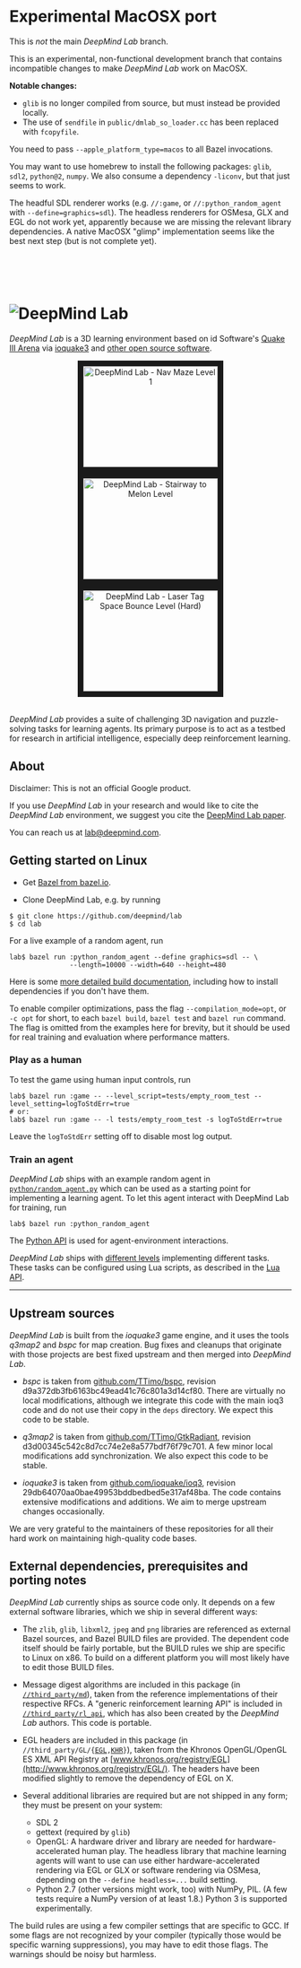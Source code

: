 # Experimental MacOSX port

This is _not_ the main _DeepMind Lab_ branch.

This is an experimental, non-functional development branch that contains
incompatible changes to make _DeepMind Lab_ work on MacOSX.

**Notable changes:**

* `glib` is no longer compiled from source, but must instead be
  provided locally.
* The use of `sendfile` in `public/dmlab_so_loader.cc` has been replaced with
  `fcopyfile`.

You need to pass `--apple_platform_type=macos` to all Bazel invocations.

You may want to use homebrew to install the following packages:
`glib`, `sdl2`, `python@2`, `numpy`. We also consume a dependency `-liconv`,
but that just seems to work.

The headful SDL renderer works (e.g. `//:game`, or `//:python_random_agent`
with `--define=graphics=sdl`). The headless renderers for OSMesa, GLX and EGL
do not work yet, apparently because we are missing the relevant library
dependencies. A native MacOSX "glimp" implementation seems like the best next
step (but is not complete yet).

<br><br><br>

# <img src="/docs/template/logo.png" alt="DeepMind Lab">

*DeepMind Lab* is a 3D learning environment based on id Software's
[Quake III Arena](https://github.com/id-Software/Quake-III-Arena) via
[ioquake3](https://github.com/ioquake/ioq3) and
[other open source software](#upstream-sources).

<div align="center">
  <a href="https://www.youtube.com/watch?v=M40rN7afngY" target="_blank">
    <img src="http://img.youtube.com/vi/M40rN7afngY/0.jpg"
         alt="DeepMind Lab - Nav Maze Level 1"
         width="240" height="180" border="10" />
  </a>
  <a href="https://www.youtube.com/watch?v=gC_e8AHzvOw" target="_blank">
    <img src="http://img.youtube.com/vi/gC_e8AHzvOw/0.jpg"
         alt="DeepMind Lab - Stairway to Melon Level"
         width="240" height="180" border="10" />
  </a>
  <a href="https://www.youtube.com/watch?v=7syZ42HWhHE" target="_blank">
    <img src="http://img.youtube.com/vi/7syZ42HWhHE/0.jpg"
         alt="DeepMind Lab - Laser Tag Space Bounce Level (Hard)"
         width="240" height="180" border="10" />
  </a>
  <br /><br />
</div>

*DeepMind Lab* provides a suite of challenging 3D navigation and puzzle-solving
tasks for learning agents. Its primary purpose is to act as a testbed for
research in artificial intelligence, especially deep reinforcement learning.

## About

Disclaimer: This is not an official Google product.

If you use *DeepMind Lab* in your research and would like to cite
the *DeepMind Lab* environment, we suggest you cite
the [DeepMind Lab paper](https://arxiv.org/abs/1612.03801).

You can reach us at [lab@deepmind.com](mailto:lab@deepmind.com).

## Getting started on Linux

* Get [Bazel from bazel.io](https://docs.bazel.build/versions/master/install.html).

* Clone DeepMind Lab, e.g. by running

```shell
$ git clone https://github.com/deepmind/lab
$ cd lab
```

For a live example of a random agent, run

```shell
lab$ bazel run :python_random_agent --define graphics=sdl -- \
               --length=10000 --width=640 --height=480
```

Here is some [more detailed build documentation](/docs/users/build.md),
including how to install dependencies if you don't have them.

To enable compiler optimizations, pass the flag `--compilation_mode=opt`, or
`-c opt` for short, to each `bazel build`, `bazel test` and `bazel run` command.
The flag is omitted from the examples here for brevity, but it should be used
for real training and evaluation where performance matters.

### Play as a human

To test the game using human input controls, run

```shell
lab$ bazel run :game -- --level_script=tests/empty_room_test --level_setting=logToStdErr=true
# or:
lab$ bazel run :game -- -l tests/empty_room_test -s logToStdErr=true
```

Leave the `logToStdErr` setting off to disable most log output.

### Train an agent

*DeepMind Lab* ships with an example random agent in
[`python/random_agent.py`](python/random_agent.py)
which can be used as a starting point for implementing a learning agent. To let
this agent interact with DeepMind Lab for training, run

```shell
lab$ bazel run :python_random_agent
```

The [Python API](/docs/users/python_api.md)
is used for agent-environment interactions.

*DeepMind Lab* ships with [different
levels](/docs/levels.md) implementing different
tasks. These tasks can be configured using Lua scripts, as described in the [Lua
API](/docs/developers/reference/lua_api.md).

-----------------

## Upstream sources

*DeepMind Lab* is built from the *ioquake3* game engine, and it uses the tools
*q3map2* and *bspc* for map creation. Bug fixes and cleanups that originate
with those projects are best fixed upstream and then merged into *DeepMind Lab*.

* *bspc* is taken from [github.com/TTimo/bspc](https://github.com/TTimo/bspc),
  revision d9a372db3fb6163bc49ead41c76c801a3d14cf80. There are virtually no
  local modifications, although we integrate this code with the main ioq3 code
  and do not use their copy in the `deps` directory. We expect this code to be
  stable.

* *q3map2* is taken from
  [github.com/TTimo/GtkRadiant](https://github.com/TTimo/GtkRadiant),
  revision d3d00345c542c8d7cc74e2e8a577bdf76f79c701. A few minor local
  modifications add synchronization. We also expect this code to be stable.

* *ioquake3* is taken from
  [github.com/ioquake/ioq3](https://github.com/ioquake/ioq3),
  revision 29db64070aa0bae49953bddbedbed5e317af48ba. The code contains extensive
  modifications and additions. We aim to merge upstream changes occasionally.

We are very grateful to the maintainers of these repositories for all their hard
work on maintaining high-quality code bases.

## External dependencies, prerequisites and porting notes

*DeepMind Lab* currently ships as source code only. It depends on a few external
software libraries, which we ship in several different ways:

 * The `zlib`, `glib`, `libxml2`, `jpeg` and `png` libraries are referenced as
   external Bazel sources, and Bazel BUILD files are provided. The dependent
   code itself should be fairly portable, but the BUILD rules we ship are
   specific to Linux on x86. To build on a different platform you will most
   likely have to edit those BUILD files.

 * Message digest algorithms are included in this package (in
   [`//third_party/md`](third_party/md)), taken from the reference
   implementations of their respective RFCs. A "generic reinforcement learning
   API" is included in [`//third_party/rl_api`](third_party/rl_api), which has
   also been created by the *DeepMind Lab* authors. This code is portable.

 * EGL headers are included in this package (in
   `//third_party/GL/{`[`EGL`](third_party/GL/EGL)`,`[`KHR`](third_party/GL/KHR)`}`),
   taken from the Khronos OpenGL/OpenGL ES XML API Registry at
   [www.khronos.org/registry/EGL](http://www.khronos.org/registry/EGL/). The
   headers have been modified slightly to remove the dependency of EGL on X.

 * Several additional libraries are required but are not shipped in any form;
   they must be present on your system:
   * SDL 2
   * gettext (required by `glib`)
   * OpenGL: A hardware driver and library are needed for hardware-accelerated
     human play. The headless library that machine learning agents will want to
     use can use either hardware-accelerated rendering via EGL or GLX or
     software rendering via OSMesa, depending on the `--define headless=...`
     build setting.
   * Python 2.7 (other versions might work, too) with NumPy, PIL. (A few
     tests require a NumPy version of at least 1.8.) Python 3 is supported
     experimentally.

The build rules are using a few compiler settings that are specific to GCC. If
some flags are not recognized by your compiler (typically those would be
specific warning suppressions), you may have to edit those flags. The warnings
should be noisy but harmless.
